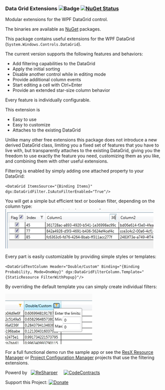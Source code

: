 ### Data Grid Extensions ![Badge](https://tom-englert.visualstudio.com/_apis/public/build/definitions/75bf84d2-d359-404a-a712-07c9f693f635/11/badge) [![NuGet Status](http://img.shields.io/nuget/v/DataGridExtensions.svg?style=flat)](https://www.nuget.org/packages/DataGridExtensions/)

Modular extensions for the WPF DataGrid control.

The binaries are available as [NuGet](http://nuget.org/packages/DataGridExtensions) packages.

This package contains useful extensions for the WPF DataGrid (`System.Windows.Controls.DataGrid`).

The current version supports the following features and behaviors:

* Add filtering capabilities to the DataGrid
* Apply the initial sorting
* Disable another control while in editing mode
* Provide additional column events
* Start editing a cell with Ctrl+Enter
* Provide an extended star-size column behavior

Every feature is individually configurable.

This extension is 
* Easy to use
* Easy to customize
* Attaches to the existing DataGrid

Unlike many other free extensions this package does not introduce a new derived DataGrid class, limiting you a fixed set of features 
that you have to live with, but transparently attaches to the existing DataGrid, giving you the freedom to use exactly the feature you need, 
customizing them as you like, and combining them with other useful extensions.

Filtering is enabled by simply adding one attached property to your DataGrid:

`<DataGrid ItemsSource="{Binding Items}" dgx:DataGridFilter.IsAutoFilterEnabled="True"/>`

You will get a simple but efficient text or boolean filter, depending on the column type:
![Sample1](Assets/Sample1.jpg)

Every part is easily customizable by providing simple styles or templates:

`<DataGridTextColumn Header="Double/Custom" Binding="{Binding Probability, Mode=OneWay}" dgx:DataGridFilterColumn.Template="{StaticResource FilterWithPopup}"/>`

By overriding the default template you can simply create individual filters:

![Sample2](Assets/Sample2.jpg)

For a full functional demo run the sample app or see the [ResX Resource Manager](https://github.com/tom-englert/ResXResourceManager) 
or [Project Configuration Manager](https://github.com/tom-englert/ProjectConfigurationManager) projects that use the filtering extensions.


Powerd by&nbsp;&nbsp;&nbsp;<a href="http://www.jetbrains.com/resharper/"><img src="http://www.tom-englert.de/Images/icon_ReSharper.png" alt="ReSharper" width="64" height="64" /></a> &nbsp;&nbsp;&nbsp; <a href="http://research.microsoft.com/en-us/projects/contracts/"><img src="http://www.tom-englert.de/Images/codecontracts_sm.png" alt="CodeContracts" width="90" height="56" /></a>&nbsp;</p>
<p>Support this Project: <a href="https://www.paypal.com/cgi-bin/webscr?cmd=_s-xclick&hosted_button_id=799WX673GPQM8"> <img style="border: none; margin-bottom: -6px;" title="Donate" src="https://www.paypalobjects.com/en_US/i/btn/btn_donate_SM.gif" alt="Donate" /></a></p>
